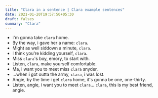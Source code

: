 ```yaml
---
title: "Clara in a sentence | Clara example sentences"
date: 2021-01-20T19:57:50+05:30
draft: falses
summary: "Clara"
---
```

- I'm gonna take `clara` home.
- By the way, i gave her a name: `clara`.
- Might as well siddown a minute, `clara`.
- I think you're kidding yourself, `clara`.
- Miss `clara`'s boy, emory, to start with.
- Listen, `clara`, make yourself comfortable.
- Ma, i want you to meet miss `clara` snyder.
- ...when i got outta the army, `clara`, i was lost.
- Angie, by the time i get `clara` home, it's gonna be one, one-thirty.
- Listen, angie, i want you to meet `clara`... `clara`, this is my best friend, angie.
                 
